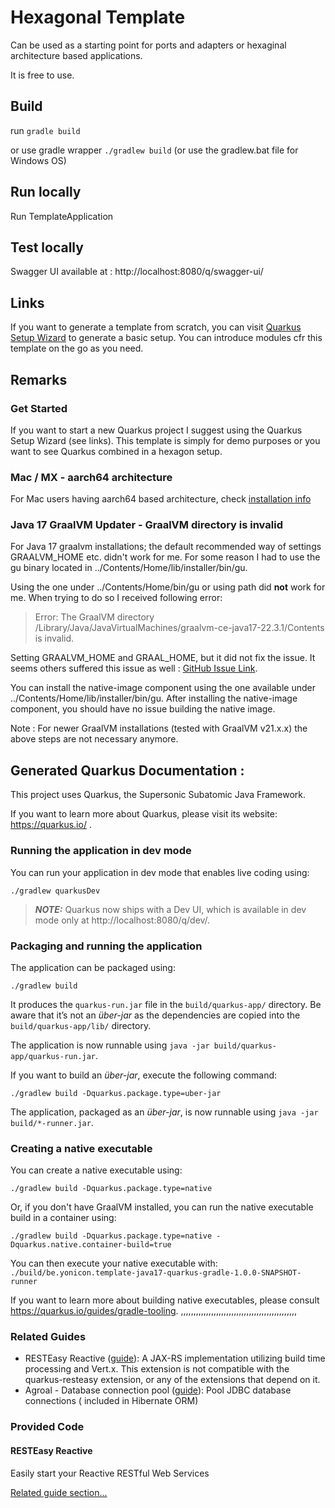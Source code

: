 # Hexagonal Template

Can be used as a starting point for ports and adapters or hexaginal architecture based applications.

It is free to use.

## Build
run `gradle build`

or use gradle wrapper `./gradlew build` (or use the gradlew.bat file for Windows OS)

## Run locally
Run TemplateApplication

## Test locally
Swagger UI available at :
http://localhost:8080/q/swagger-ui/

## Links
If you want to generate a template from scratch, you can visit [Quarkus Setup Wizard](https://code.quarkus.io/) to generate a basic setup.
You can introduce modules cfr this template on the go as you need. 

## Remarks
### Get Started
If you want to start a new Quarkus project I suggest using the Quarkus Setup Wizard (see links). This template is simply for demo purposes or
you want to see Quarkus combined in a hexagon setup.

### Mac / MX - aarch64 architecture
For Mac users having aarch64 based architecture, check [installation info](https://dev.to/maksimrv/install-graalvm-on-macos-m1-1p8n)

### Java 17 GraalVM Updater - GraalVM directory is invalid 
For Java 17 graalvm installations; the default recommended way of settings GRAALVM_HOME etc. didn't work for me. 
For some reason I had to use the gu binary located in ../Contents/Home/lib/installer/bin/gu.

Using the one under ../Contents/Home/bin/gu or using path did **not** work for me. When trying to do so I received following 
error:

> Error: The GraalVM directory /Library/Java/JavaVirtualMachines/graalvm-ce-java17-22.3.1/Contents is invalid.

Setting GRAALVM_HOME and GRAAL_HOME, but it did not fix the issue. It seems others suffered this issue as well : [GitHub Issue Link](https://github.com/oracle/graal/issues/2231).

You can install the native-image component using the one available under ../Contents/Home/lib/installer/bin/gu. After installing
the native-image component, you should have no issue building the native image.

Note : For newer GraalVM installations (tested with GraalVM v21.x.x) the above steps are not necessary anymore.

## Generated Quarkus Documentation :

This project uses Quarkus, the Supersonic Subatomic Java Framework.

If you want to learn more about Quarkus, please visit its website: https://quarkus.io/ .

### Running the application in dev mode

You can run your application in dev mode that enables live coding using:

```shell script
./gradlew quarkusDev
```

> **_NOTE:_**  Quarkus now ships with a Dev UI, which is available in dev mode only at http://localhost:8080/q/dev/.

### Packaging and running the application

The application can be packaged using:

```shell script
./gradlew build
```

It produces the `quarkus-run.jar` file in the `build/quarkus-app/` directory.
Be aware that it’s not an _über-jar_ as the dependencies are copied into the `build/quarkus-app/lib/` directory.

The application is now runnable using `java -jar build/quarkus-app/quarkus-run.jar`.

If you want to build an _über-jar_, execute the following command:

```shell script
./gradlew build -Dquarkus.package.type=uber-jar
```

The application, packaged as an _über-jar_, is now runnable using `java -jar build/*-runner.jar`.

### Creating a native executable

You can create a native executable using:

```shell script
./gradlew build -Dquarkus.package.type=native
```

Or, if you don't have GraalVM installed, you can run the native executable build in a container using:

```shell script
./gradlew build -Dquarkus.package.type=native -Dquarkus.native.container-build=true
```

You can then execute your native executable
with: `./build/be.yonicon.template-java17-quarkus-gradle-1.0.0-SNAPSHOT-runner`

If you want to learn more about building native executables, please consult https://quarkus.io/guides/gradle-tooling.
,,,,,,,,,,,,,,,,,,,,,,,,,,,,,,,,,,,,,,,,,,,,,,
### Related Guides

- RESTEasy Reactive ([guide](https://quarkus.io/guides/resteasy-reactive)): A JAX-RS implementation utilizing build time
  processing and Vert.x. This extension is not compatible with the quarkus-resteasy extension, or any of the extensions
  that depend on it.
- Agroal - Database connection pool ([guide](https://quarkus.io/guides/datasource)): Pool JDBC database connections (
  included in Hibernate ORM)

### Provided Code

#### RESTEasy Reactive

Easily start your Reactive RESTful Web Services

[Related guide section...](https://quarkus.io/guides/getting-started-reactive#reactive-jax-rs-resources)
